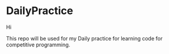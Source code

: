 # DailyPractice
Hi

This repo will be used for my Daily practice for learning code for competitive programming.
